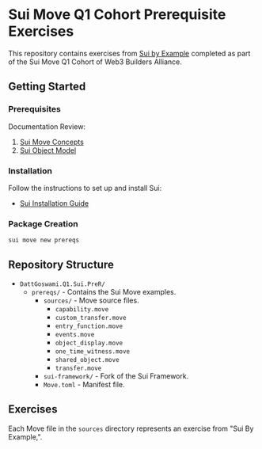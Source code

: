 # Sui Move Q1 Cohort Prerequisite Exercises

This repository contains exercises from [Sui by Example](https://examples.sui.io/index.html) completed as part of the Sui Move Q1 Cohort of Web3 Builders Alliance.

## Getting Started

### Prerequisites

Documentation Review:

1. [Sui Move Concepts](https://docs.sui.io/concepts/sui-move-concepts)
2. [Sui Object Model](https://docs.sui.io/concepts/object-model)

### Installation

Follow the instructions to set up and install Sui:

- [Sui Installation Guide](https://docs.sui.io/guides/developer/getting-started/sui-install#install-sui-binaries)

### Package Creation

```
sui move new prereqs
```

## Repository Structure

- `DattGoswami.Q1.Sui.PreR/`
  - `prereqs/` - Contains the Sui Move examples.
    - `sources/` - Move source files.
      - `capability.move`
      - `custom_transfer.move`
      - `entry_function.move`
      - `events.move`
      - `object_display.move`
      - `one_time_witness.move`
      - `shared_object.move`
      - `transfer.move`
    - `sui-framework/` - Fork of the Sui Framework.
    - `Move.toml` - Manifest file.

## Exercises

Each Move file in the `sources` directory represents an exercise from "Sui By Example,".
